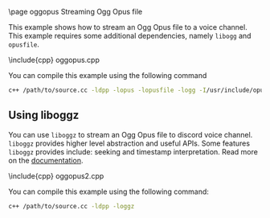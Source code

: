 \page oggopus Streaming Ogg Opus file

This example shows how to stream an Ogg Opus file to a voice channel. This example requires some additional dependencies, namely `libogg` and `opusfile`.

\include{cpp} oggopus.cpp

You can compile this example using the following command

```bash
c++ /path/to/source.cc -ldpp -lopus -lopusfile -logg -I/usr/include/opus
```

## Using liboggz

You can use `liboggz` to stream an Ogg Opus file to discord voice channel.
`liboggz` provides higher level abstraction and useful APIs. Some features `liboggz` provides include: seeking and timestamp interpretation.
Read more on the [documentation](https://www.xiph.org/oggz/doc/).

\include{cpp} oggopus2.cpp

You can compile this example using the following command:

```bash
c++ /path/to/source.cc -ldpp -loggz
```